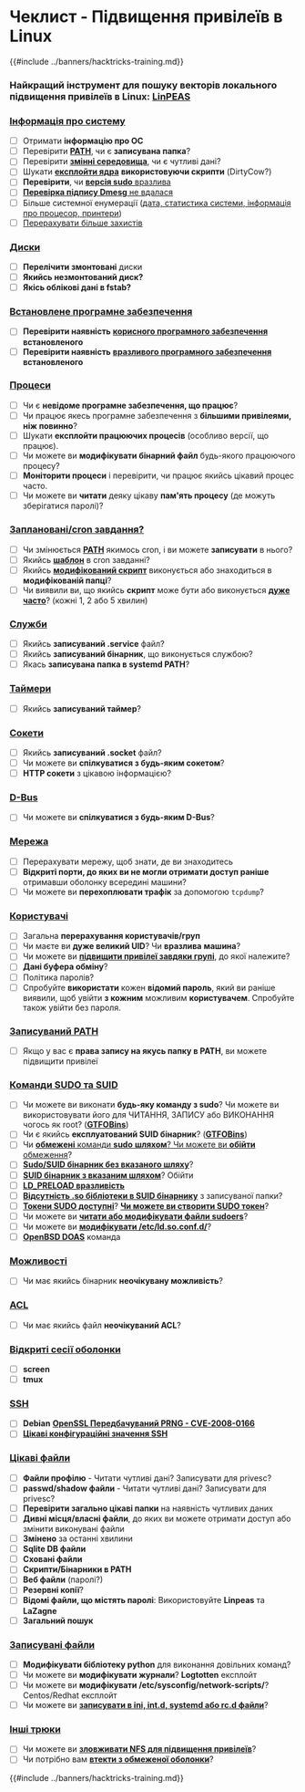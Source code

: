 # Чеклист - Підвищення привілеїв в Linux

{{#include ../banners/hacktricks-training.md}}

### **Найкращий інструмент для пошуку векторів локального підвищення привілеїв в Linux:** [**LinPEAS**](https://github.com/carlospolop/privilege-escalation-awesome-scripts-suite/tree/master/linPEAS)

### [Інформація про систему](privilege-escalation/index.html#system-information)

- [ ] Отримати **інформацію про ОС**
- [ ] Перевірити [**PATH**](privilege-escalation/index.html#path), чи є **записувана папка**?
- [ ] Перевірити [**змінні середовища**](privilege-escalation/index.html#env-info), чи є чутливі дані?
- [ ] Шукати [**експлойти ядра**](privilege-escalation/index.html#kernel-exploits) **використовуючи скрипти** (DirtyCow?)
- [ ] **Перевірити**, чи [**версія sudo** вразлива](privilege-escalation/index.html#sudo-version)
- [ ] [**Перевірка підпису Dmesg** не вдалася](privilege-escalation/index.html#dmesg-signature-verification-failed)
- [ ] Більше системної енумерації ([дата, статистика системи, інформація про процесор, принтери](privilege-escalation/index.html#more-system-enumeration))
- [ ] [Перерахувати більше захистів](privilege-escalation/index.html#enumerate-possible-defenses)

### [Диски](privilege-escalation/index.html#drives)

- [ ] **Перелічити змонтовані** диски
- [ ] **Якийсь незмонтований диск?**
- [ ] **Якісь облікові дані в fstab?**

### [**Встановлене програмне забезпечення**](privilege-escalation/index.html#installed-software)

- [ ] **Перевірити наявність** [**корисного програмного забезпечення**](privilege-escalation/index.html#useful-software) **встановленого**
- [ ] **Перевірити наявність** [**вразливого програмного забезпечення**](privilege-escalation/index.html#vulnerable-software-installed) **встановленого**

### [Процеси](privilege-escalation/index.html#processes)

- [ ] Чи є **невідоме програмне забезпечення, що працює**?
- [ ] Чи працює якесь програмне забезпечення з **більшими привілеями, ніж повинно**?
- [ ] Шукати **експлойти працюючих процесів** (особливо версії, що працює).
- [ ] Чи можете ви **модифікувати бінарний файл** будь-якого працюючого процесу?
- [ ] **Моніторити процеси** і перевірити, чи працює якийсь цікавий процес часто.
- [ ] Чи можете ви **читати** деяку цікаву **пам'ять процесу** (де можуть зберігатися паролі)?

### [Заплановані/cron завдання?](privilege-escalation/index.html#scheduled-jobs)

- [ ] Чи змінюється [**PATH**](privilege-escalation/index.html#cron-path) якимось cron, і ви можете **записувати** в нього?
- [ ] Якийсь [**шаблон**](privilege-escalation/index.html#cron-using-a-script-with-a-wildcard-wildcard-injection) в cron завданні?
- [ ] Якийсь [**модифікований скрипт**](privilege-escalation/index.html#cron-script-overwriting-and-symlink) виконується або знаходиться в **модифікованій папці**?
- [ ] Чи виявили ви, що якийсь **скрипт** може бути або виконується [**дуже часто**](privilege-escalation/index.html#frequent-cron-jobs)? (кожні 1, 2 або 5 хвилин)

### [Служби](privilege-escalation/index.html#services)

- [ ] Якийсь **записуваний .service** файл?
- [ ] Якийсь **записуваний бінарник**, що виконується службою?
- [ ] Якась **записувана папка в systemd PATH**?

### [Таймери](privilege-escalation/index.html#timers)

- [ ] Якийсь **записуваний таймер**?

### [Сокети](privilege-escalation/index.html#sockets)

- [ ] Якийсь **записуваний .socket** файл?
- [ ] Чи можете ви **спілкуватися з будь-яким сокетом**?
- [ ] **HTTP сокети** з цікавою інформацією?

### [D-Bus](privilege-escalation/index.html#d-bus)

- [ ] Чи можете ви **спілкуватися з будь-яким D-Bus**?

### [Мережа](privilege-escalation/index.html#network)

- [ ] Перерахувати мережу, щоб знати, де ви знаходитесь
- [ ] **Відкриті порти, до яких ви не могли отримати доступ раніше** отримавши оболонку всередині машини?
- [ ] Чи можете ви **перехоплювати трафік** за допомогою `tcpdump`?

### [Користувачі](privilege-escalation/index.html#users)

- [ ] Загальна **перерахування користувачів/груп**
- [ ] Чи маєте ви **дуже великий UID**? Чи **вразлива** **машина**?
- [ ] Чи можете ви [**підвищити привілеї завдяки групі**](privilege-escalation/interesting-groups-linux-pe/index.html), до якої належите?
- [ ] **Дані буфера обміну**?
- [ ] Політика паролів?
- [ ] Спробуйте **використати** кожен **відомий пароль**, який ви раніше виявили, щоб увійти **з кожним** можливим **користувачем**. Спробуйте також увійти без пароля.

### [Записуваний PATH](privilege-escalation/index.html#writable-path-abuses)

- [ ] Якщо у вас є **права запису на якусь папку в PATH**, ви можете підвищити привілеї

### [Команди SUDO та SUID](privilege-escalation/index.html#sudo-and-suid)

- [ ] Чи можете ви виконати **будь-яку команду з sudo**? Чи можете ви використовувати його для ЧИТАННЯ, ЗАПИСУ або ВИКОНАННЯ чогось як root? ([**GTFOBins**](https://gtfobins.github.io))
- [ ] Чи є якийсь **експлуатований SUID бінарник**? ([**GTFOBins**](https://gtfobins.github.io))
- [ ] Чи [**обмежені** команди **sudo** **шляхом**? Чи можете ви **обійти** обмеження](privilege-escalation/index.html#sudo-execution-bypassing-paths)?
- [ ] [**Sudo/SUID бінарник без вказаного шляху**](privilege-escalation/index.html#sudo-command-suid-binary-without-command-path)?
- [ ] [**SUID бінарник з вказаним шляхом**](privilege-escalation/index.html#suid-binary-with-command-path)? Обійти
- [ ] [**LD_PRELOAD вразливість**](privilege-escalation/index.html#ld_preload)
- [ ] [**Відсутність .so бібліотеки в SUID бінарнику**](privilege-escalation/index.html#suid-binary-so-injection) з записуваної папки?
- [ ] [**Токени SUDO доступні**](privilege-escalation/index.html#reusing-sudo-tokens)? [**Чи можете ви створити SUDO токен**](privilege-escalation/index.html#var-run-sudo-ts-less-than-username-greater-than)?
- [ ] Чи можете ви [**читати або модифікувати файли sudoers**](privilege-escalation/index.html#etc-sudoers-etc-sudoers-d)?
- [ ] Чи можете ви [**модифікувати /etc/ld.so.conf.d/**](privilege-escalation/index.html#etc-ld-so-conf-d)?
- [ ] [**OpenBSD DOAS**](privilege-escalation/index.html#doas) команда

### [Можливості](privilege-escalation/index.html#capabilities)

- [ ] Чи має якийсь бінарник **неочікувану можливість**?

### [ACL](privilege-escalation/index.html#acls)

- [ ] Чи має якийсь файл **неочікуваний ACL**?

### [Відкриті сесії оболонки](privilege-escalation/index.html#open-shell-sessions)

- [ ] **screen**
- [ ] **tmux**

### [SSH](privilege-escalation/index.html#ssh)

- [ ] **Debian** [**OpenSSL Передбачуваний PRNG - CVE-2008-0166**](privilege-escalation/index.html#debian-openssl-predictable-prng-cve-2008-0166)
- [ ] [**Цікаві конфігураційні значення SSH**](privilege-escalation/index.html#ssh-interesting-configuration-values)

### [Цікаві файли](privilege-escalation/index.html#interesting-files)

- [ ] **Файли профілю** - Читати чутливі дані? Записувати для privesc?
- [ ] **passwd/shadow файли** - Читати чутливі дані? Записувати для privesc?
- [ ] **Перевірити загально цікаві папки** на наявність чутливих даних
- [ ] **Дивні місця/власні файли**, до яких ви можете отримати доступ або змінити виконувані файли
- [ ] **Змінено** за останні хвилини
- [ ] **Sqlite DB файли**
- [ ] **Сховані файли**
- [ ] **Скрипти/Бінарники в PATH**
- [ ] **Веб файли** (паролі?)
- [ ] **Резервні копії**?
- [ ] **Відомі файли, що містять паролі**: Використовуйте **Linpeas** та **LaZagne**
- [ ] **Загальний пошук**

### [**Записувані файли**](privilege-escalation/index.html#writable-files)

- [ ] **Модифікувати бібліотеку python** для виконання довільних команд?
- [ ] Чи можете ви **модифікувати журнали**? **Logtotten** експлойт
- [ ] Чи можете ви **модифікувати /etc/sysconfig/network-scripts/**? Centos/Redhat експлойт
- [ ] Чи можете ви [**записувати в ini, int.d, systemd або rc.d файли**](privilege-escalation/index.html#init-init-d-systemd-and-rc-d)?

### [**Інші трюки**](privilege-escalation/index.html#other-tricks)

- [ ] Чи можете ви [**зловживати NFS для підвищення привілеїв**](privilege-escalation/index.html#nfs-privilege-escalation)?
- [ ] Чи потрібно вам [**втекти з обмеженої оболонки**](privilege-escalation/index.html#escaping-from-restricted-shells)?

{{#include ../banners/hacktricks-training.md}}
